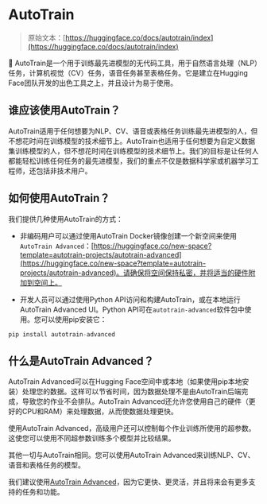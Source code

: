 # AutoTrain

> 原始文本：[https://huggingface.co/docs/autotrain/index](https://huggingface.co/docs/autotrain/index)

🤗 AutoTrain是一个用于训练最先进模型的无代码工具，用于自然语言处理（NLP）任务，计算机视觉（CV）任务，语音任务甚至表格任务。它是建立在Hugging Face团队开发的出色工具之上，并且设计为易于使用。

## 谁应该使用AutoTrain？

AutoTrain适用于任何想要为NLP、CV、语音或表格任务训练最先进模型的人，但不想花时间在训练模型的技术细节上。AutoTrain也适用于任何想要为自定义数据集训练模型的人，但不想花时间在训练模型的技术细节上。我们的目标是让任何人都能轻松训练任何任务的最先进模型，我们的重点不仅是数据科学家或机器学习工程师，还包括非技术用户。

## 如何使用AutoTrain？

我们提供几种使用AutoTrain的方式：

+   非编码用户可以通过使用AutoTrain Docker镜像创建一个新空间来使用`AutoTrain Advanced`：[https://huggingface.co/new-space?template=autotrain-projects/autotrain-advanced](https://huggingface.co/new-space?template=autotrain-projects/autotrain-advanced)。请确保将空间保持私密，并将适当的硬件附加到空间上。

+   开发人员可以通过使用Python API访问和构建AutoTrain，或在本地运行AutoTrain Advanced UI。Python API可在`autotrain-advanced`软件包中使用。您可以使用pip安装它：

```py
pip install autotrain-advanced
```

## 什么是AutoTrain Advanced？

AutoTrain Advanced可以在Hugging Face空间中或本地（如果使用pip本地安装）处理您的数据。这样可以节省时间，因为数据处理不是由AutoTrain后端完成，导致您的作业不会排队。AutoTrain Advanced还允许您使用自己的硬件（更好的CPU和RAM）来处理数据，从而使数据处理更快。

使用AutoTrain Advanced，高级用户还可以控制每个作业训练所使用的超参数。这使您可以使用不同超参数训练多个模型并比较结果。

其他一切与AutoTrain相同。您可以使用AutoTrain Advanced来训练NLP、CV、语音和表格任务的模型。

我们建议使用[AutoTrain Advanced](https://huggingface.co/new-space?template=autotrain-projects/autotrain-advanced)，因为它更快、更灵活，并且将来会有更多支持的任务和功能。
